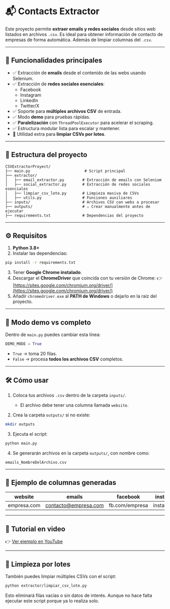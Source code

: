 # 📬 Contacts Extractor

Este proyecto permite **extraer emails y redes sociales** desde sitios web listados en archivos `.csv`. Es ideal para obtener información de contacto de empresas de forma automática. 
Además de limpiar columnas del `.csv`.

---

## 🚀 Funcionalidades principales

- ✅ Extracción de **emails** desde el contenido de las webs usando Selenium.
- ✅ Extracción de **redes sociales esenciales**:
  - Facebook
  - Instagram
  - LinkedIn
  - Twitter/X
- ✅ Soporte para **múltiples archivos CSV** de entrada.
- ✅ Modo **demo** para pruebas rápidas.
- ✅ **Paralelización** con `ThreadPoolExecutor` para acelerar el scraping.
- ✅ Estructura modular lista para escalar y mantener.
- 🧹 Utilidad extra para **limpiar CSVs por lotes**.

---

## 🧱 Estructura del proyecto

```
CSVExtractorProyect/
├── main.py                        # Script principal
├── extractor/
│   ├── email_extractor.py        # Extracción de emails con Selenium
│   ├── social_extractor.py       # Extracción de redes sociales esenciales
│   ├── limpiar_csv_lote.py       # Limpieza masiva de CSVs
│   ├── utils.py                  # Funciones auxiliares
├── inputs/                       # Archivos CSV con webs a procesar
├── outputs/                      # ⚠️ Crear manualmente antes de ejecutar
├── requirements.txt              # Dependencias del proyecto
```

---

## ⚙️ Requisitos

1. **Python 3.8+**
2. Instalar las dependencias:
```bash
pip install -r requirements.txt
```

3. Tener **Google Chrome instalado**.
4. Descargar el **ChromeDriver** que coincida con tu versión de Chrome:
   👉 [https://sites.google.com/chromium.org/driver/](https://sites.google.com/chromium.org/driver/)
5. Añadir `chromedriver.exe` al **PATH de Windows** o dejarlo en la raíz del proyecto.

---

## 🧪 Modo demo vs completo

Dentro de `main.py` puedes cambiar esta línea:

```python
DEMO_MODE = True
```

- `True` → toma 20 filas.
- `False` → procesa **todos los archivos CSV** completos.

---

## 🛠 Cómo usar

1. Coloca tus archivos `.csv` dentro de la carpeta `inputs/`.
   - El archivo debe tener una columna llamada `website`.

2. Crea la carpeta `outputs/` si no existe:
```bash
mkdir outputs
```

3. Ejecuta el script:

```bash
python main.py
```

4. Se generarán archivos en la carpeta `outputs/`, con nombre como:
```
emails_NombreDelArchivo.csv
```

---

## 📌 Ejemplo de columnas generadas

| website        | emails                 | facebook       | instagram     | linkedin      | twitter       |
|----------------|-------------------------|----------------|---------------|---------------|----------------|
| empresa.com    | contacto@empresa.com    | fb.com/empresa | insta.com/... | linkedin/...  | twitter.com/...|

---

## 📼 Tutorial en video

👉 [Ver ejemplo en YouTube](https://www.youtube.com/watch?v=jrNZQyhtBM0)

---

## 🧹 Limpieza por lotes

También puedes limpiar múltiples CSVs con el script:

```bash
python extractor/limpiar_csv_lote.py
```

Esto eliminará filas vacías o sin datos de interés.
Aunque no hace falta ejecutar este script porque ya lo realiza solo.
